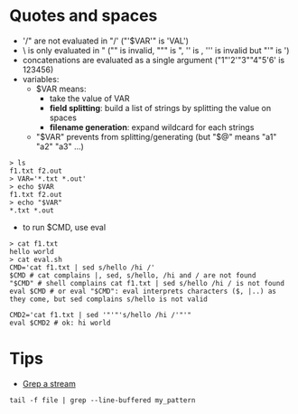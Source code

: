 # Quotes and spaces
* '/" are not evaluated in "/' ("'$VAR'" is 'VAL')
* \ is only evaluated in " ("\" is invalid, "\"" is ", '\' is \, '\'' is invalid but "\'" is \')
* concatenations are evaluated as a single argument ("1"'2'"3""4"5'6' is 123456) 
* variables:
  * $VAR means:
    * take the value of VAR
    * **field splitting**: build a list of strings by splitting the value on spaces
    * **filename generation**: expand wildcard for each strings
  * "$VAR" prevents from splitting/generating (but "$@" means "a1" "a2" "a3" ...)
```shell
> ls
f1.txt f2.out
> VAR='*.txt *.out'
> echo $VAR
f1.txt f2.out
> echo "$VAR"
*.txt *.out
```
  * to run $CMD, use eval
```shell
> cat f1.txt
hello world
> cat eval.sh
CMD='cat f1.txt | sed s/hello /hi /'
$CMD # cat complains |, sed, s/hello, /hi and / are not found
"$CMD" # shell complains cat f1.txt | sed s/hello /hi / is not found
eval $CMD # or eval "$CMD": eval interprets characters ($, |..) as they come, but sed complains s/hello is not valid

CMD2='cat f1.txt | sed '"'"'s/hello /hi /'"'"
eval $CMD2 # ok: hi world
```

# Tips
* [Grep a stream](https://stackoverflow.com/a/7162898)
```shell
tail -f file | grep --line-buffered my_pattern
```
